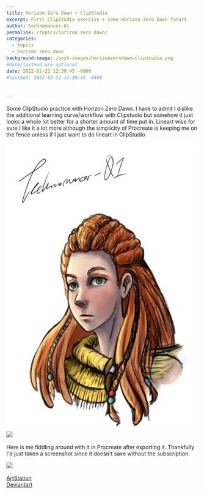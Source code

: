 ```yaml
---
title: Horizon Zero Dawn + ClipStudio
excerpt: First ClipStudio exercise + some Horizon Zero Dawn fanart
author: technomancer-01
permalink: /topics/horizon zero dawn/
categories:
  - topics
  - horizon zero dawn
background-image: /post-images/horizonzerodawn-clipstudio.png
#date/lastmod are optional
date: 2022-02-22 12:39:45 -0800
#lastmod: 2022-02-22 12:39:45 -0800


---
```


Some ClipStudio practice with Horizon Zero Dawn. I have to admit I dislike the additional learning curve/workflow with Clipstudio but somehow it just looks a whole lot better for a shorter amount of time put in. Lineart wise for sure I like it a lot more although the simplicity of Procreate is keeping me on the fence unless if I just want to do lineart in ClipStudio

<img src="/images/post-images/horizonzerodawn-clipstudio.png" width="600" height="750">


<img src="https://cdna.artstation.com/p/assets/images/images/046/626/670/large/technomancer-01-asset.jpg?1645563095"  width="700">

<p>Here is me fiddling around with it in Procreate after exporting it. Thankfully I'd just taken a screenshot since it doesn't save without the subscription
</p>
<img src="https://cdnb.artstation.com/p/assets/images/images/046/626/661/medium/technomancer-01-asset.jpg?1645563082" width="700">


<p>

<a href="https://www.artstation.com/artwork/r9Z112">ArtStation</a>
<br>
<a href="https://www.deviantart.com/technomancer-01/art/Horizon-Zero-Dawn-Clip-Studio-Practice-907851096">Deviantart</a>
</p>


